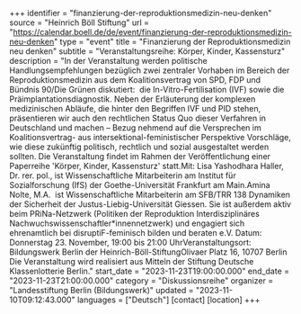 +++
identifier = "finanzierung-der-reproduktionsmedizin-neu-denken"
source = "Heinrich Böll Stiftung"
url = "https://calendar.boell.de/de/event/finanzierung-der-reproduktionsmedizin-neu-denken"
type = "event"
title = "Finanzierung der Reproduktionsmedizin neu denken"
subtitle = "Veranstaltungsreihe: Körper, Kinder, Kassensturz"
description = "In der Veranstaltung werden politische Handlungsempfehlungen bezüglich zwei zentraler Vorhaben im Bereich der Reproduktionsmedizin aus dem Koalitionsvertrag von SPD, FDP und Bündnis 90/Die Grünen diskutiert:  die In-Vitro-Fertilisation (IVF) sowie die Präimplantationsdiagnostik. Neben der Erläuterung der komplexen medizinischen Abläufe, die hinter den Begriffen IVF und PID stehen, präsentieren wir auch den rechtlichen Status Quo dieser Verfahren in Deutschland und machen – Bezug nehmend auf die Versprechen im Koalitionsvertrag- aus intersektional-feministischer Perspektive Vorschläge, wie diese zukünftig politisch, rechtlich und sozial ausgestaltet werden sollten. Die Veranstaltung findet im Rahmen der Veröffentlichung einer Paperreihe 'Körper, Kinder, Kassensturz' statt.Mit: Lisa Yashodhara Haller, Dr. rer. pol., ist Wissenschaftliche Mitarbeiterin am Institut für Sozialforschung (IfS) der Goethe-Universität Frankfurt am Main.Amina Nolte, M.A.  ist Wissenschaftliche Mitarbeiterin am SFB/TRR 138 Dynamiken der Sicherheit der Justus-Liebig-Universität Giessen. Sie ist außerdem aktiv beim PRiNa-Netzwerk (Politiken der Reproduktion Interdisziplinäres Nachwuchswissenschaftler*innennetzwerk) und engagiert sich ehrenamtlich bei disruptiF-feminisch bilden und beraten e.V. Datum: Donnerstag 23. November, 19:00 bis 21:00 UhrVeranstaltungsort: Bildungswerk Berlin der Heinrich-Böll-StiftungOlivaer Platz 16, 10707 Berlin Die Veranstaltung wird realisiert aus Mitteln der Stiftung Deutsche Klassenlotterie Berlin."
start_date = "2023-11-23T19:00:00.000"
end_date = "2023-11-23T21:00:00.000"
category = "Diskussionsreihe"
organizer = "Landesstiftung Berlin (Bildungswerk)"
updated = "2023-11-10T09:12:43.000"
languages = ["Deutsch"]
[contact]
[location]
+++